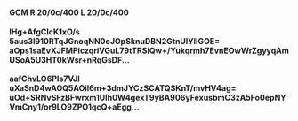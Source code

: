 #### GCM R 20/0c/400 L 20/0c/400
**lHg+AfgClcK1xO/s**<br/>**5aus3I910RTqJGnoqNN0oJOpSknuDBN2GtnUIYlIGOE=**<br/>**aOps1saEvXJFMPiczqriVGuL79tTRSiQw+/Yukqrmh7EvnEOwWrZgyyqAmUSoA5U3HT0kWsr+nRqGsDF...**<br/><br/>
**aafChvLO6PIs7VJl**<br/>**uXaSnD4wAOQ5AOiI6m+3dmJYCzSCATQSKnT/mvHV4ag=**<br/>**uOd+SRNvSFzBFwrxm1UIh0W4gexT9yBA906yFexusbmC3zA5Fo0epNYVmCny1/or9LO9ZPO1qcQ+aEgg...**